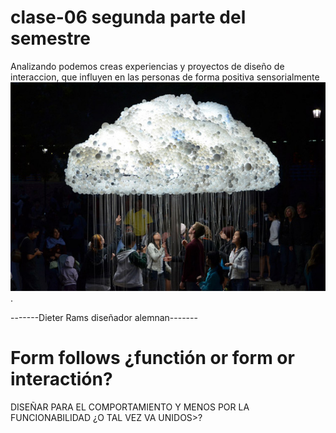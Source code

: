 # clase-06 segunda parte del semestre

Analizando podemos creas experiencias y proyectos de diseño de interaccion, que influyen en las personas 
de forma positiva sensorialmente
![texto](./nube.jpg).

-------Dieter Rams diseñador alemnan-------

# Form follows ¿functión or form or interactión? 

DISEÑAR PARA EL COMPORTAMIENTO Y MENOS POR LA FUNCIONABILIDAD
¿O TAL VEZ VA UNIDOS>?
